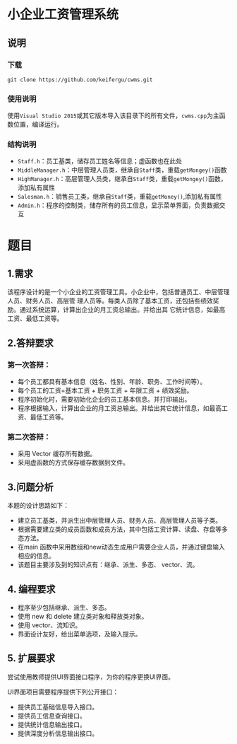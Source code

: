 # 小企业工资管理系统
## 说明
### 下载
`git clone https://github.com/keifergu/cwms.git`

### 使用说明
使用`Visual Studio 2015`或其它版本导入该目录下的所有文件，`cwms.cpp`为主函数位置，编译运行。
### 结构说明
- `Staff.h`：员工基类，储存员工姓名等信息；虚函数也在此处
- `MiddleManager.h`：中层管理人员类，继承自`Staff`类，重载`getMongey()`函数
- `HighManager.h`：高层管理人员类，继承自`Staff`类，重载`getMongey()`函数，添加私有属性
- `Salesman.h`：销售员工类，继承自`Staff`类，重载`getMoney()`,添加私有属性
- `Admin.h`：程序的控制类，储存所有的员工信息，显示菜单界面，负责数据交互

# 题目
## 1.需求
该程序设计的是一个小企业的工资管理工具。小企业中，包括普通员工、中层管理人员、财务人员、高层管
理人员等。每类人员除了基本工资，还包括些绩效奖励。通过系统运算，计算出企业的月工资总输出。并给出其
它统计信息，如最高工资、最低工资等。
## 2.答辩要求
### 第一次答辩：

- 每个员工都具有基本信息（姓名、性别、年龄、职务、工作时间等）。 
- 每个员工的工资=基本工资 + 职务工资 + 年限工资 + 绩效奖励。
- 程序初始化时，需要初始化企业的员工基本信息。并打印输出。
- 程序根据输入，计算出企业的月工资总输出。并给出其它统计信息，如最高工资、最低工资等。

### 第二次答辩：
- 采用 Vector 缓存所有数据。 
- 采用虚函数的方式保存缓存数据到文件。

## 3.问题分析
本题的设计思路如下：

- 建立员工基类，并派生出中层管理人员、财务人员、高层管理人员等子类。
- 根据需要建立类的成员函数和成员方法，其中包括工资计算、读盘、存盘等多态方法。
- 在main 函数中采用数组和new动态生成用户需要企业人员，并通过键盘输入相应的信息。
- 该题目主要涉及到的知识点有：继承、派生、多态、 vector、流。
## 4. 编程要求 
- 程序至少包括继承、派生、多态。
- 使用 new 和 delete 建立类对象和释放类对象。
- 使用 vector、流知识。
- 界面设计友好，给出菜单选项，及输入提示。
## 5. 扩展要求
尝试使用教师提供UI界面接口程序，为你的程序更换UI界面。

UI界面项目需要程序提供下列公开接口：

- 提供员工基础信息导入接口。 
- 提供员工信息查询接口。 
- 提供统计信息输出接口。 
- 提供深度分析信息输出接口。
